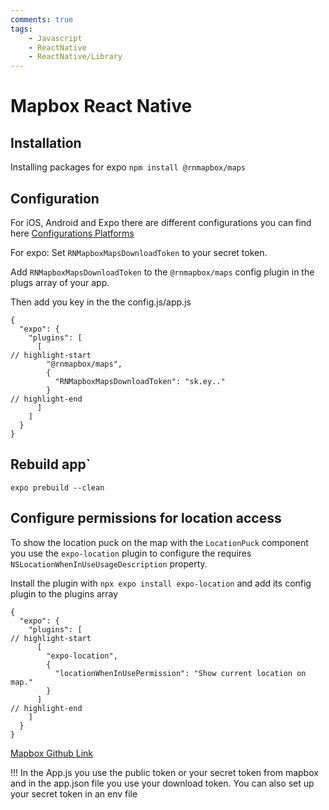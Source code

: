 ```yaml
---
comments: true
tags:
    - Javascript
    - ReactNative
    - ReactNative/Library
---
```


# Mapbox React Native
## Installation
Installing packages for expo
`npm install @rnmapbox/maps`

## Configuration
For iOS, Android and Expo there are different configurations you can find here
[Configurations Platforms](https://rnmapbox.github.io/docs/install?configure-module=expo)

For expo:
Set `RNMapboxMapsDownloadToken` to your secret token. 

Add `RNMapboxMapsDownloadToken` to the `@rnmapbox/maps` config plugin in the plugs array of your app.

Then add you key in the the config.js/app.js

```JS
{
  "expo": {
    "plugins": [
      [
// highlight-start
        "@rnmapbox/maps",
        {
          "RNMapboxMapsDownloadToken": "sk.ey.."
        }
// highlight-end
      ]
    ]
  }
}
```
## Rebuild app`
`expo prebuild --clean`


## Configure permissions for location access
To show the location puck on the map with the `LocationPuck` component you use the `expo-location` plugin to configure the requires `NSLocationWhenInUseUsageDescription` property.

Install the plugin with `npx expo install expo-location` and add its config plugin to the plugins array
```JS
{
  "expo": {
    "plugins": [
// highlight-start
      [
        "expo-location",
        {
          "locationWhenInUsePermission": "Show current location on map."
        }
      ]
// highlight-end
    ]
  }
}
```




[Mapbox Github Link](https://github.com/rnmapbox/maps)



!!!
In the App.js you use the public token or your secret token from mapbox and in the app.json file you use your download token.
You can also set up your secret token in an env file
